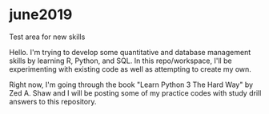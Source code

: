 # june2019
Test area for new skills

Hello. I'm trying to develop some quantitative and database management skills by learning R, Python, and SQL. In this repo/workspace, I'll be experimenting with existing code as well as attempting to create my own.


Right now, I'm going through the book "Learn Python 3 The Hard Way" by Zed A. Shaw and I will be posting some of my practice codes with study drill answers to this repository.
